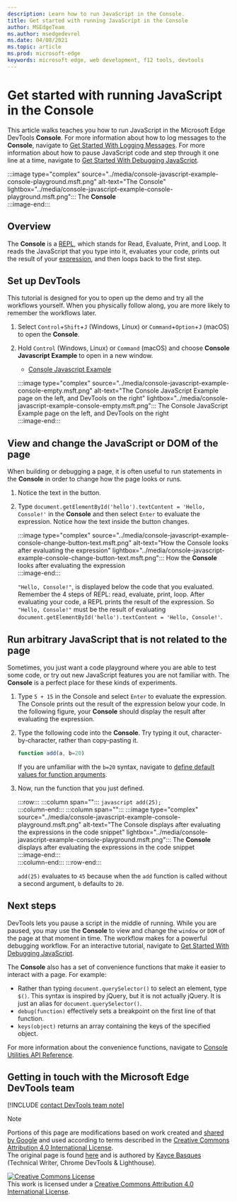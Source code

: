 ```yaml
---
description: Learn how to run JavaScript in the Console.
title: Get started with running JavaScript in the Console
author: MSEdgeTeam
ms.author: msedgedevrel
ms.date: 04/08/2021
ms.topic: article
ms.prod: microsoft-edge
keywords: microsoft edge, web development, f12 tools, devtools
---
```

<!-- Copyright Kayce Basques 

   Licensed under the Apache License, Version 2.0 (the "License");
   you may not use this file except in compliance with the License.
   You may obtain a copy of the License at

       https://www.apache.org/licenses/LICENSE-2.0

   Unless required by applicable law or agreed to in writing, software
   distributed under the License is distributed on an "AS IS" BASIS,
   WITHOUT WARRANTIES OR CONDITIONS OF ANY KIND, either express or implied.
   See the License for the specific language governing permissions and
   limitations under the License.  -->
# Get started with running JavaScript in the Console  

This article walks teaches you how to run JavaScript in the Microsoft Edge DevTools **Console**.  For more information about how to log messages to the **Console**, navigate to [Get Started With Logging Messages][DevToolsConsoleLoggingMessages].  For more information about how to pause JavaScript code and step through it one line at a time, navigate to [Get Started With Debugging JavaScript][DevToolsJavascriptIndex].  

:::image type="complex" source="../media/console-javascript-example-console-playground.msft.png" alt-text="The Console" lightbox="../media/console-javascript-example-console-playground.msft.png":::
   The **Console**  
:::image-end:::  

## Overview  

The **Console** is a [REPL][WikiReadEvalPrintLoop], which stands for Read, Evaluate, Print, and Loop.  It reads the JavaScript that you type into it, evaluates your code, prints out the result of your [expression][2alityExpressionsVersusStatements], and then loops back to the first step.  

## Set up DevTools  

This tutorial is designed for you to open up the demo and try all the workflows yourself.  When you physically follow along, you are more likely to remember the workflows later.

1.  Select `Control`+`Shift`+`J` \(Windows, Linux\) or `Command`+`Option`+`J` \(macOS\) to open the **Console**.  
1.  Hold `Control` \(Windows, Linux\) or `Command` \(macOS\) and choose **Console Javascript Example** to open in a new window.  
    
    *   [Console Javascript Example][GlitchConsoleJavascriptExample]  
    
    :::image type="complex" source="../media/console-javascript-example-console-empty.msft.png" alt-text="The Console JavaScript Example page on the left, and DevTools on the right" lightbox="../media/console-javascript-example-console-empty.msft.png":::
       The Console JavaScript Example page on the left, and DevTools on the right  
    :::image-end:::  
    
## View and change the JavaScript or DOM of the page  

When building or debugging a page, it is often useful to run statements in the **Console** in order to change how the page looks or runs.  
    
1.  Notice the text in the button.  
1.  Type `document.getElementById('hello').textContent = 'Hello, Console!'` in the **Console** and then select `Enter` to evaluate the expression.  Notice how the text inside the button changes.  
    
    :::image type="complex" source="../media/console-javascript-example-console-change-button-text.msft.png" alt-text="How the Console looks after evaluating the expression" lightbox="../media/console-javascript-example-console-change-button-text.msft.png":::
       How the **Console** looks after evaluating the expression  
    :::image-end:::  
    
    `"Hello, Console!"`, is displayed below the code that you evaluated.  Remember the 4 steps of REPL: read, evaluate, print, loop.  After evaluating your code, a REPL prints the result of the expression.  So `"Hello, Console!"` must be the result of evaluating `document.getElementById('hello').textContent = 'Hello, Console!'`.  
    
## Run arbitrary JavaScript that is not related to the page  

Sometimes, you just want a code playground where you are able to test some code, or try out new JavaScript features you are not familiar with.  The **Console** is a perfect place for these kinds of experiments.  

1.  Type `5 + 15` in the Console and select `Enter` to evaluate the expression. The Console prints out the result of the expression below your code.  In the following figure, your **Console** should display the result after evaluating the expression.  

1.  Type the following code into the **Console**.  Try typing it out, character-by-character, rather than copy-pasting it.  
    
    ```javascript
    function add(a, b=20)
    ```  
    
    If you are unfamiliar with the `b=20` syntax, navigate to [define default values for function arguments][Esma6DefaultParameterValues].  
    
1.  Now, run the function that you just defined.  
    
    :::row:::
       :::column span="":::
          ```javascript
          add(25);
          ```  
       :::column-end:::
       :::column span="":::
          :::image type="complex" source="../media/console-javascript-example-console-playground.msft.png" alt-text="The Console displays after evaluating the expressions in the code snippet" lightbox="../media/console-javascript-example-console-playground.msft.png":::
             The **Console** displays after evaluating the expressions in the code snippet  
          :::image-end:::  
       :::column-end:::
    :::row-end:::
    
    `add(25)` evaluates to `45` because when the `add` function is called without a second argument, `b` defaults to `20`.  

## Next steps  

<!--To explore more features related to running JavaScript in the **Console**, navigate to [Run JavaScript][DevToolsConsoleReference].  -->  

<!--todo: add console reference (run javascript) section when available  -->  

DevTools lets you pause a script in the middle of running.  While you are paused, you may use the **Console** to view and change the `window` or `DOM` of the page at that moment in time.  The workflow makes for a powerful debugging workflow.  For an interactive tutorial, navigate to [Get Started With Debugging JavaScript][DevToolsJavascriptIndex].  

The **Console** also has a set of convenience functions that make it easier to interact with a page.  For example:  

*   Rather than typing `document.querySelector()` to select an element, type `$()`.  This syntax is inspired by jQuery, but it is not actually jQuery.  It is just an alias for `document.querySelector()`.  
*   `debug(function)` effectively sets a breakpoint on the first line of that function.  
*   `keys(object)` returns an array containing the keys of the specified object.  

For more information about the convenience functions, navigate to [Console Utilities API Reference][DevToolsConsoleUtilities].  

## Getting in touch with the Microsoft Edge DevTools team  

[!INCLUDE [contact DevTools team note](../includes/contact-devtools-team-note.md)]  

<!-- links -->  

[DevToolsConsoleLoggingMessages]: ./log.md "Get started with logging messages in the Console | Microsoft Docs"  
[DevToolsConsoleReference]: ./reference.md#run-javascript "Console reference | Microsoft Docs"  
[DevToolsConsoleUtilities]: ./utilities.md "Console Utilities API reference | Microsoft Docs"  
[DevToolsJavascriptIndex]: ../javascript/index.md "Get started with debugging JavaScript in Microsoft Edge DevTools | Microsoft Docs"  

[2alityExpressionsVersusStatements]: https://2ality.com/2012/09/expressions-vs-statements.html "Expressions versus statements in JavaScript"  

[Esma6DefaultParameterValues]: https://es6-features.org/index#DefaultParameterValues "Default Parameter Values - Extended Parameter Handling - ECMAScript 6 — New Features: Overview & Comparison"  

[GlitchConsoleJavascriptExample]: https://microsoft-edge-chromium-devtools.glitch.me/static/console/javascript/index.html "Console Javascript example | Glitch"  

[WikiReadEvalPrintLoop]: https://en.wikipedia.org/wiki/Read–eval–print_loop "Read–eval–print loop - Wikipedia"  

> [!NOTE]
> Portions of this page are modifications based on work created and [shared by Google][GoogleSitePolicies] and used according to terms described in the [Creative Commons Attribution 4.0 International License][CCA4IL].  
> The original page is found [here](https://developers.google.com/web/tools/chrome-devtools/console/javascript) and is authored by [Kayce Basques][KayceBasques] \(Technical Writer, Chrome DevTools \& Lighthouse\).  

[![Creative Commons License][CCby4Image]][CCA4IL]  
This work is licensed under a [Creative Commons Attribution 4.0 International License][CCA4IL].  

[CCA4IL]: https://creativecommons.org/licenses/by/4.0  
[CCby4Image]: https://i.creativecommons.org/l/by/4.0/88x31.png  
[GoogleSitePolicies]: https://developers.google.com/terms/site-policies  
[KayceBasques]: https://developers.google.com/web/resources/contributors/kaycebasques  

